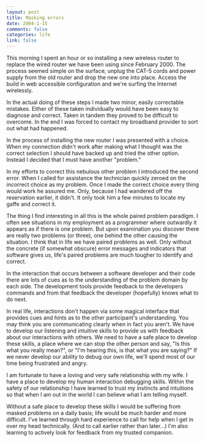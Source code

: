 ```yaml
--- 
layout: post
title: Masking errors
date: 2004-1-15
comments: false
categories: life
link: false
---
```

This morning I spent an hour or so installing a new wireless router to replace the wired router we have been using since February 2000. The process seemed simple on the surface; unplug the CAT-5 cords and power supply from the old router and drop the new one into place. Access the build in web accessible configuration and we're surfing the Internet wirelessly.

In the actual doing of these steps I made two minor, easily correctable mistakes. Either of these taken individually would have been easy to diagnose and correct. Taken in tandem they proved to be difficult to overcome. In the end I was forced to contact my broadband provider to sort out what had happened.

In the process of installing the new router I was presented with a choice. When my connection didn't work after making what I thought was the correct selection I should have backed up and tried the other option. Instead I decided that I must have another "problem."

In my efforts to correct this nebulous other problem I introduced the second error. When I called for assistance the technician quickly zeroed on the incorrect choice as my problem. Once I made the correct choice every thing would work he assured me. Only, because I had wandered off the reservation earlier, it didn't. It only took him a few minutes to locate my gaffe and correct it.

The thing I find interesting in all this is the whole paired problem paradigm. I often see situations in my employment as a programmer where outwardly it appears as if there is one problem. But upon examination you discover there are really two problems (or three), one behind the other causing the situation. I think that in life we have paired problems as well. Only without the concrete (if somewhat obscure) error messages and indicators that software gives us, life's paired problems are much tougher to identify and correct.

In the interaction that occurs between a software developer and their code there are lots of cues as to the understanding of the problem domain by each side. The development tools provide feedback to the developers commands and from that feedback the developer (hopefully) knows what to do next.

In real life, interactions don't happen via some magical interface that provides cues and hints as to the other participant's understanding. You may think you are communicating clearly when in fact you aren't. We have to develop our listening and intuitive skills to provide us with feedback about our interactions with others. We need to have a safe place to develop these skills, a place where we can stop the other person and say, "Is this what you really mean?", or "I'm hearing this, is that what you are saying?" If we never develop our ability to debug our own life, we'll spend most of our time being frustrated and angry.

I am fortunate to have a loving and very safe relationship with my wife. I have a place to develop my human interaction debugging skills. Within the safety of our relationship I have learned to trust my instincts and intuitions so that when I am out in the world I can believe what I am telling myself.

Without a safe place to develop these skills I would be suffering from masked problems on a daily basis; life would be much harder and more difficult. I've learned through hard experience to call for help when I get in over my head technically. (And to call earlier rather than later...) I'm also learning to actively look for feedback from my trusted companion.
